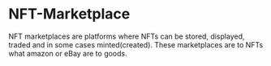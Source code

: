# NFT-Marketplace
NFT marketplaces are platforms where NFTs can be stored, displayed, traded and in some cases minted(created). These marketplaces are to NFTs what amazon or eBay are to goods.
